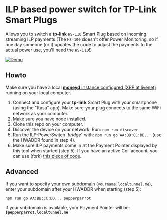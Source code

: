 # ILP based power switch for TP-Link Smart Plugs

Allows you to switch a **tp-link**  `HS-110` Smart Plug based on incoming streaming ILP payments (The `HS-100` doesn't offer Power Monitoring, so if one day someone (or I) updates the code to adjust the payments to the actual power use, you'll need the `HS-110`!)

[![Demo](https://d3kn1gt.dlvr.cloud/ilp.png)](https://www.youtube.com/watch?v=QjtKNiPP7B8 "Click to play on Youtube")

## Howto

Make sure you have a local [**moneyd** instance configured (XRP at livenet)](https://medium.com/interledger-blog/joining-the-live-ilp-network-eab123a73665) running on your local computer.

1. Connect and configure your **tp-link** Smart Plug with your smartphone (using the "Kasa" app). Make sure your plug connects to the same WiFi network as your computer.
2. Make sure you have node installed.
3. Clone this repo on your computer.
4. Discover the device on your network. Run: `npm run discover`
5. Run the ILP-PowerSwitch '_bridge_' with: `npm run go AA:BB:CC:DD...` (use the HWADDR found in step 4).
6. Make sure ILP payments come in at the Payment Pointer displayed by this tool when started (step 5). If you have an active Coil account, you can use (fork) [this piece of code](https://jsfiddle.net/WietseWind/j4byqk1t/2/).


## Advanced

If you want to specify your own subdomain (`yourname.localtunnel.me`), enter your subdomain after your HWADDR when starting (step 5):

```
npm run go AA:BB:CC:DD... pepperparrot
```

If your subdomain is available, your Payment Pointer will be:
**`$pepperparrot.localtunnel.me`**
